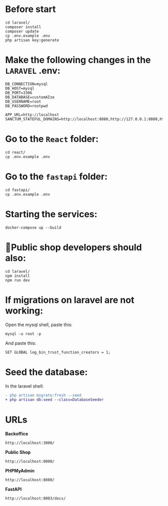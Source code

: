 # Before start
```
cd laravel/
composer install
composer update
cp .env.example .env
php artisan key:generate
```

# Make the following changes in the `LARAVEL` .env:
```
DB_CONNECTION=mysql
DB_HOST=mysql
DB_PORT=3306
DB_DATABASE=customAIze
DB_USERNAME=root
DB_PASSWORD=rootpwd

APP_URL=http://localhost
SANCTUM_STATEFUL_DOMAINS=http://localhost:8080,http://127.0.0.1:8080,http://localhost:3000,http://127.0.0.1:3000
```

# Go to the `React` folder:
```
cd react/
cp .env.example .env
```

# Go to the `fastapi` folder:
```
cd fastapi/
cp .env.example .env
```

# Starting the services:
```
docker-compose up --build
```

# 👀Public shop developers should also:
```
cd laravel/
npm install
npm run dev
```

# If migrations on laravel are not working:
Open the mysql shell, paste this:
```
mysql -u root -p
```
And paste this:
```
SET GLOBAL log_bin_trust_function_creators = 1;
```

# Seed the database:
In the laravel shell:
```diff
- php artisan migrate:fresh --seed
+ php artisan db:seed --class=DatabaseSeeder
```

# URLs

**Backoffice**
```
http://localhost:3000/
```
**Public Shop**
```
http://localhost:8000/
```
**PHPMyAdmin**
```
http://localhost:8080/
```
**FastAPI**
```
http://localhost:8003/docs/
```

